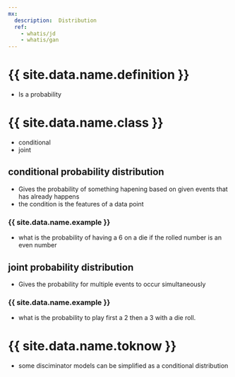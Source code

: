 ```yaml
---
mx:
  description:  Distribution
  ref:
    - whatis/jd
    - whatis/gan
---
```


# {{ site.data.name.definition }}
- Is a probability


# {{ site.data.name.class }}
- conditional
- joint

## conditional probability distribution
- Gives the probability of something hapening based on given events that has already happens
- the condition is the features of a data point

### {{ site.data.name.example }}
- what is the probability of having a 6 on a die if the rolled number is an even number

## joint probability distribution
- Gives the probability for multiple events to occur simultaneously

### {{ site.data.name.example }}
- what is the probability to play first a 2 then a 3 with a die roll.


# {{ site.data.name.toknow }}
- some disciminator models can be simplified as a conditional distribution
